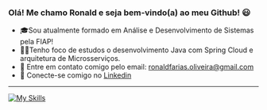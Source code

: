 ### Olá! Me chamo Ronald e seja bem-vindo(a) ao meu Github! 😃

- 🎓Sou atualmente formado em Análise e Desenvolvimento de Sistemas pela FIAP!
- 👨‍💻Tenho foco de estudos o desenvolvimento Java com Spring Cloud e arquitetura de Microsserviços.
- 📧 Entre em contato comigo pelo email: ronaldfarias.oliveira@gmail.com
- 📱 Conecte-se comigo no <a href="https://www.linkedin.com/in/ronald-de-oliveira-farias-274b411a3/">Linkedin</a>

<hr/>

[![My Skills](https://skillicons.dev/icons?i=java,python,spring,azure,postgres,mysql,docker,mongodb)](https://skillicons.dev)
